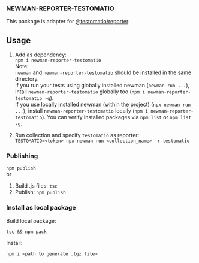 ### NEWMAN-REPORTER-TESTOMATIO

This package is adapter for [@testomatio/reporter](https://github.com/testomatio/reporter).

## Usage
1. Add as dependency:
\
`npm i newman-reporter-testomatio`
\
Note:
\
`newman` and `newman-reporter-testomatio` should be installed in the same directory.
\
If you run your tests using globally installed newman (`newman run ...`), intall `newman-reporter-testomatio` globally too (`npm i newman-reporter-testomatio -g`).
\
If you use locally installed newman (within the project) (`npx newman run ...`), install `newman-reporter-testomatio` locally (`npm i newman-reporter-testomatio`).
You can verify installed packages via `npm list` or `npm list -g`.

2. Run collection and specify `testomatio` as reporter:
\
`TESTOMATIO=<token> npx newman run <collection_name> -r testomatio`

### Publishing
`npm publish`
\
or
1. Build .js files: `tsc`
2. Publish: `npm publish`


### Install as local package
Build local package:

`tsc && npm pack`

Install:

`npm i <path to generate .tgz file>`
